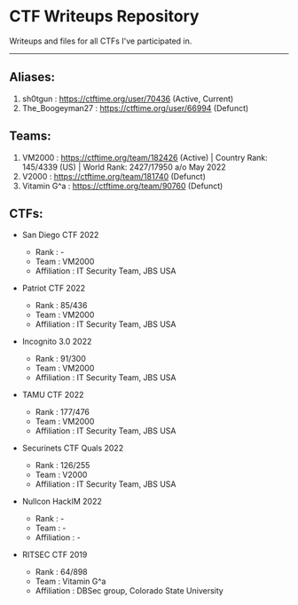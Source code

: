 # CTF Writeups Repository

Writeups and files for all CTFs I've participated in. 

---

## Aliases:
1. sh0tgun			: https://ctftime.org/user/70436 (Active, Current) 
2. The_Boogeyman27	: https://ctftime.org/user/66994 (Defunct)

## Teams:
1. VM2000			: https://ctftime.org/team/182426 (Active) | Country Rank: 145/4339 (US) | World Rank: 2427/17950 a/o May 2022
2. V2000 			: https://ctftime.org/team/181740 (Defunct)
3. Vitamin G^a 		: https://ctftime.org/team/90760 (Defunct)

## CTFs:
* San Diego CTF 2022
	* Rank 			: -
	* Team 			: VM2000
	* Affiliation	: IT Security Team, JBS USA

* Patriot CTF 2022
	* Rank 			: 85/436
	* Team 			: VM2000
	* Affiliation	: IT Security Team, JBS USA

* Incognito 3.0 2022
	* Rank 			: 91/300
	* Team 			: VM2000
	* Affiliation	: IT Security Team, JBS USA

* TAMU CTF 2022
	* Rank 			: 177/476
	* Team 			: VM2000
	* Affiliation	: IT Security Team, JBS USA

* Securinets CTF Quals 2022
	* Rank 			: 126/255
	* Team 			: V2000
	* Affiliation	: IT Security Team, JBS USA

* Nullcon HackIM 2022
	* Rank 			: -
	* Team 			: -
	* Affiliation	: -

* RITSEC CTF 2019
	* Rank 			: 64/898
	* Team 			: Vitamin G^a
	* Affiliation	: DBSec group, Colorado State University


